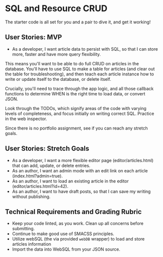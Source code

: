 # SQL and Resource CRUD

The starter code is all set for you and a pair to dive it, and get it working!

## User Stories: MVP
 - As a developer, I want article data to persist with SQL, so that I can store more, faster and have more query flexibility.

This means you'll want to be able to do full CRUD on articles in the database. You'll have to use SQL to make a table for articles (and clear out the table for troubleshooting), and then teach each article instance how to write or update itself to the database, or delete itself.

Crucially, you'll need to trace through the app logic, and all those callback functions to determine WHEN is the right time to load data, or convert JSON.

Look through the TODOs, which signify areas of the code with varying levels of completeness, and focus initially on writing correct SQL. Practice in the web inspector.

Since there is no portfolio assignment, see if you can reach any stretch goals. 

## User Stories: Stretch Goals
 - As a developer, I want a more flexible editor page (editor/articles.html) that can add, update, or delete entries.
 - As an author, I want an admin mode with an edit link on each article (index.html?admin=true).
 - As an author, I want to load an existing article in the editor (editor/articles.html?id=42).
 - As an author, I want to have draft posts, so that I can save my writing without publishing.

## Technical Requirements and Grading Rubric
 - Keep your code linted, as you work. Clean up all concerns before submitting.
 - Continue to make good use of SMACSS principles.
 - Utilize webSQL (the via provided `webDB` wrapper) to load and store articles information
 - Import the data into WebSQL from your JSON source.
